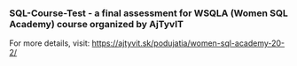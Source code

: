 ### SQL-Course-Test - a final assessment for WSQLA (Women SQL Academy) course organized by AjTyvIT
For more details, visit:
https://ajtyvit.sk/podujatia/women-sql-academy-20-2/
